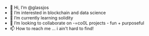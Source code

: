 - 👋 Hi, I’m @glassjos
- 👀 I’m interested in blockchain and data science
- 🌱 I’m currently learning solidity
- 💞️ I’m looking to collaborate on -=co0L projects - fun + purposeful
- 📫 How to reach me ... i ain't hard to find!

<!---
glassjos/glassjos is a ✨ special ✨ repository because its `README.md` (this file) appears on your GitHub profile.
You can click the Preview link to take a look at your changes.
--->
